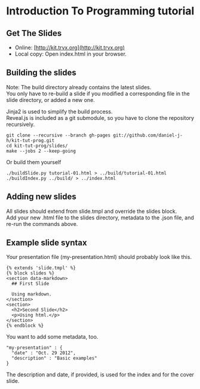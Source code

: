 Introduction To Programming tutorial
====================================

Get The Slides
--------------

 * Online: [http://kit.trvx.org](http://kit.trvx.org)
 * Local copy: Open index.html in your browser.


Building the slides
-------------------

Note: The build directory already contains the latest slides.  
You only have to re-build a slide if you modified a corresponding file in the slide directory, or added a new one.

Jinja2 is used to simplify the build process.  
Reveal.js is included as a git submodule, so you have to clone the repository recursively.

    git clone --recursive --branch gh-pages git://github.com/daniel-j-h/kit-tut-prog.git
    cd kit-tut-prog/slides/
    make --jobs 2 --keep-going

Or build them yourself

    ./buildSlide.py tutorial-01.html > ../build/tutorial-01.html
    ./buildIndex.py ../build/ > ../index.html


Adding new slides
-----------------

All slides should extend from slide.tmpl and override the slides block.  
Add your new .html file to the slides directory, metadata to the .json file, and re-run the commands above.


Example slide syntax
--------------------

Your presentation file (my-presentation.html) should probably look like this.

    {% extends 'slide.tmpl' %}
    {% block slides %}
    <section data-markdown>
      ## First Slide

      Using markdown.
    </section>
    <section>
      <h2>Second Slide</h2>
      <p>Using html.</p>
    </section>
    {% endblock %}

You want to add some metadata, too.

    "my-presentation" : {
      "date" : "Oct. 29 2012",
      "description" : "Basic examples"
    }

The description and date, if provided, is used for the index and for the cover slide.
